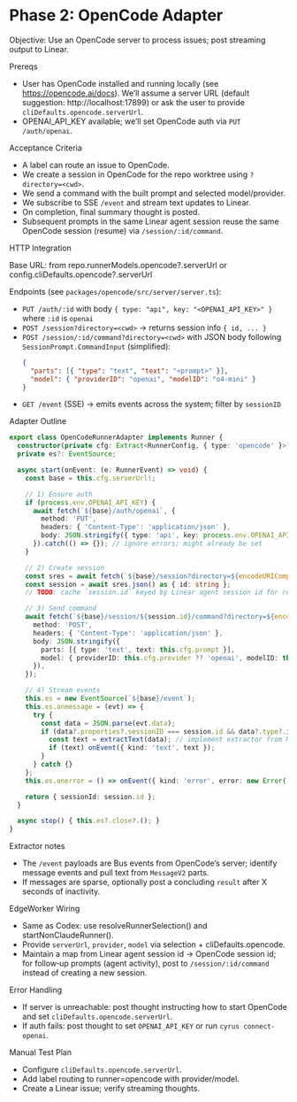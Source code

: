 # Phase 2: OpenCode Adapter

Objective: Use an OpenCode server to process issues; post streaming output to Linear.

Prereqs
- User has OpenCode installed and running locally (see https://opencode.ai/docs). We’ll assume a server URL (default suggestion: http://localhost:17899) or ask the user to provide `cliDefaults.opencode.serverUrl`.
- OPENAI_API_KEY available; we’ll set OpenCode auth via `PUT /auth/openai`.

Acceptance Criteria
- A label can route an issue to OpenCode.
- We create a session in OpenCode for the repo worktree using `?directory=<cwd>`.
- We send a command with the built prompt and selected model/provider.
- We subscribe to SSE `/event` and stream text updates to Linear.
- On completion, final summary thought is posted.
- Subsequent prompts in the same Linear agent session reuse the same OpenCode session (resume) via `/session/:id/command`.

HTTP Integration

Base URL: from repo.runnerModels.opencode?.serverUrl or config.cliDefaults.opencode?.serverUrl

Endpoints (see `packages/opencode/src/server/server.ts`):
- `PUT /auth/:id` with body `{ type: "api", key: "<OPENAI_API_KEY>" }` where `:id` is `openai`
- `POST /session?directory=<cwd>` → returns session info `{ id, ... }`
- `POST /session/:id/command?directory=<cwd>` with JSON body following `SessionPrompt.CommandInput` (simplified):
  ```json
  {
    "parts": [{ "type": "text", "text": "<prompt>" }],
    "model": { "providerID": "openai", "modelID": "o4-mini" }
  }
  ```
- `GET /event` (SSE) → emits events across the system; filter by `sessionID`

Adapter Outline

```ts
export class OpenCodeRunnerAdapter implements Runner {
  constructor(private cfg: Extract<RunnerConfig, { type: 'opencode' }>) {}
  private es?: EventSource;

  async start(onEvent: (e: RunnerEvent) => void) {
    const base = this.cfg.serverUrl!;

    // 1) Ensure auth
    if (process.env.OPENAI_API_KEY) {
      await fetch(`${base}/auth/openai`, {
        method: 'PUT',
        headers: { 'Content-Type': 'application/json' },
        body: JSON.stringify({ type: 'api', key: process.env.OPENAI_API_KEY }),
      }).catch(() => {}); // ignore errors; might already be set
    }

    // 2) Create session
    const sres = await fetch(`${base}/session?directory=${encodeURIComponent(this.cfg.cwd)}`, { method: 'POST' });
    const session = await sres.json() as { id: string };
    // TODO: cache `session.id` keyed by Linear agent session id for resume

    // 3) Send command
    await fetch(`${base}/session/${session.id}/command?directory=${encodeURIComponent(this.cfg.cwd)}`, {
      method: 'POST',
      headers: { 'Content-Type': 'application/json' },
      body: JSON.stringify({
        parts: [{ type: 'text', text: this.cfg.prompt }],
        model: { providerID: this.cfg.provider ?? 'openai', modelID: this.cfg.model },
      }),
    });

    // 4) Stream events
    this.es = new EventSource(`${base}/event`);
    this.es.onmessage = (evt) => {
      try {
        const data = JSON.parse(evt.data);
        if (data?.properties?.sessionID === session.id && data?.type?.includes('message')) {
          const text = extractText(data); // implement extractor from MessageV2
          if (text) onEvent({ kind: 'text', text });
        }
      } catch {}
    };
    this.es.onerror = () => onEvent({ kind: 'error', error: new Error('SSE connection error') });

    return { sessionId: session.id };
  }

  async stop() { this.es?.close?.(); }
}
```

Extractor notes
- The `/event` payloads are Bus events from OpenCode’s server; identify message events and pull text from `MessageV2` parts.
- If messages are sparse, optionally post a concluding `result` after X seconds of inactivity.

EdgeWorker Wiring
- Same as Codex: use resolveRunnerSelection() and startNonClaudeRunner().
- Provide `serverUrl`, `provider`, `model` via selection + cliDefaults.opencode.
- Maintain a map from Linear agent session id → OpenCode session id; for follow‑up prompts (agent activity), post to `/session/:id/command` instead of creating a new session.

Error Handling
- If server is unreachable: post thought instructing how to start OpenCode and set `cliDefaults.opencode.serverUrl`.
- If auth fails: post thought to set `OPENAI_API_KEY` or run `cyrus connect-openai`.

Manual Test Plan
- Configure `cliDefaults.opencode.serverUrl`.
- Add label routing to runner=opencode with provider/model.
- Create a Linear issue; verify streaming thoughts.
